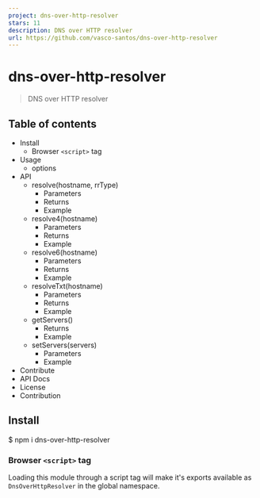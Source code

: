 ```yaml
---
project: dns-over-http-resolver
stars: 11
description: DNS over HTTP resolver 
url: https://github.com/vasco-santos/dns-over-http-resolver
---
```


dns-over-http-resolver
======================

> DNS over HTTP resolver

Table of contents
-----------------

-   Install
    -   Browser `<script>` tag
-   Usage
    -   options
-   API
    -   resolve(hostname, rrType)
        -   Parameters
        -   Returns
        -   Example
    -   resolve4(hostname)
        -   Parameters
        -   Returns
        -   Example
    -   resolve6(hostname)
        -   Parameters
        -   Returns
        -   Example
    -   resolveTxt(hostname)
        -   Parameters
        -   Returns
        -   Example
    -   getServers()
        -   Returns
        -   Example
    -   setServers(servers)
        -   Parameters
        -   Example
-   Contribute
-   API Docs
-   License
-   Contribution

Install
-------

$ npm i dns-over-http-resolver

### Browser `<script>` tag

Loading this module through a script tag will make it's exports available as `DnsOverHttpResolver` in the global namespace.

<script src\="https://unpkg.com/dns-over-http-resolver/dist/index.min.js"\></script\>

Isomorphic DNS over HTTP resolver using fetch.

API based on Node.js' dns promises API, allowing the native `dns` module to be used if available when relying on this API.

Usage
-----

const DnsOverHttpResolver \= require('dns-over-http-resolver')

const dohResolver \= new DnsOverHttpResolver(options)

Cloudflare and Google DNS servers are used by default. They can be replaced via the API.

You can also use `require('dns').promises` in Node.js in lieu of this module.

### options

You can provide the following options for the DnsOverHttpResolver:

Name

Type

Description

Default

maxCache

`number`

maximum number of cached dns records

100

API
---

### resolve(hostname, rrType)

Uses the DNS protocol to resolve the given host name into a DNS record.

#### Parameters

Name

Type

Description

hostname

`string`

host name to resolve

\[rrType\]

`string`

resource record type (default: 'A')

#### Returns

Type

Description

`Promise<Array<string>>`

returns a Promise resolving a DNS record according to its type

#### Example

const DnsOverHttpResolver \= require('dns-over-http-resolver')
const resolver \= new DnsOverHttpResolver()

const hostname \= 'google.com'
const recordType \= 'TXT'

const dnsRecord \= await resolver.resolve(hostname, recordType)

### resolve4(hostname)

Uses the DNS protocol to resolve the given host name into IPv4 addresses.

#### Parameters

Name

Type

Description

hostname

`string`

host name to resolve

#### Returns

Type

Description

`Promise<Array<string>>`

returns a Promise resolving IPv4 addresses

#### Example

const DnsOverHttpResolver \= require('dns-over-http-resolver')
const resolver \= new DnsOverHttpResolver()

const hostname \= 'google.com'

const address \= await resolver.resolve4(hostname) // \['216.58.212.142'\]

### resolve6(hostname)

Uses the DNS protocol to resolve the given host name into IPv6 addresses.

#### Parameters

Name

Type

Description

hostname

`string`

host name to resolve

#### Returns

Type

Description

`Promise<Array<string>>`

returns a Promise resolving IPv6 addresses

#### Example

const DnsOverHttpResolver \= require('dns-over-http-resolver')
const resolver \= new DnsOverHttpResolver()

const hostname \= 'google.com'

const address \= await resolver.resolve6(hostname) // \['2a00:1450:4001:801::200e'\]

### resolveTxt(hostname)

Uses the DNS protocol to resolve the given host name into a Text Record.

#### Parameters

Name

Type

Description

hostname

`string`

host name to resolve

#### Returns

Type

Description

`Promise<Array<Array<string>>>`

returns a Promise resolving a Text Record

#### Example

const DnsOverHttpResolver \= require('dns-over-http-resolver')
const resolver \= new DnsOverHttpResolver()

const hostname \= 'google.com'

const address \= await resolver.resolveTxt(hostname) // \[\['v=spf1 -all'\]\]

### getServers()

Get an array of the IP addresses currently configured for DNS resolution. These addresses are formatted according to RFC 5952. It can include a custom port.

#### Returns

Type

Description

`Array<string>`

returns array of DNS servers used

#### Example

const DnsOverHttpResolver \= require('dns-over-http-resolver')

const resolver \= new DnsOverHttpResolver()
const servers \= resolver.getServers()

### setServers(servers)

Sets the IP address and port of servers to be used when performing DNS resolution. Note that the servers order will be randomized on each request for load distribution.

#### Parameters

Name

Type

Description

servers

`Array<string>`

Array of RFC 5952 formatted addresses.

#### Example

const DnsOverHttpResolver \= require('dns-over-http-resolver')

const resolver \= new DnsOverHttpResolver()
resolver.setServers(\['https://cloudflare-dns.com/dns-query'\])

Contribute
----------

Feel free to dive in! Open an issue or submit PRs.

API Docs
--------

-   https://vasco-santos.github.io/dns-over-http-resolver

License
-------

Licensed under either of

-   Apache 2.0, (LICENSE-APACHE / http://www.apache.org/licenses/LICENSE-2.0)
-   MIT (LICENSE-MIT / http://opensource.org/licenses/MIT)

Contribution
------------

Unless you explicitly state otherwise, any contribution intentionally submitted for inclusion in the work by you, as defined in the Apache-2.0 license, shall be dual licensed as above, without any additional terms or conditions.
